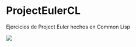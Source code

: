 ProjectEulerCL
==============

Ejercicios de Project Euler hechos en Common Lisp

![](<img src="http://bit.ly/1pXu7av" align="center" border="0" alt=" SUM(n) =\begin{cases}0 & n = 0\\n + SUM(n-1) & n \equiv 0 (3)  \vee n \equiv 0 (5) \\ SUM(n-1) &  \neg [n \equiv 0 (3)  \vee n \equiv 0 (5)] \end{cases} " width="371" height="72" />)
